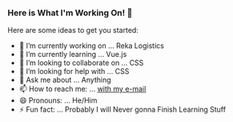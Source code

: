 ### Here is What I'm Working On! 👋

Here are some ideas to get you started:

- 🔭 I’m currently working on ... Reka Logistics
- 🌱 I’m currently learning ... Vue.js
- 👯 I’m looking to collaborate on ... CSS
- 🤔 I’m looking for help with ... CSS
- 💬 Ask me about ... Anything
- 📫 How to reach me: ... [with my e-mail](mailto:volkantasci@aol.com)
- 😄 Pronouns: ... He/Him
- ⚡ Fun fact: ... Probably I will Never gonna Finish Learning Stuff
